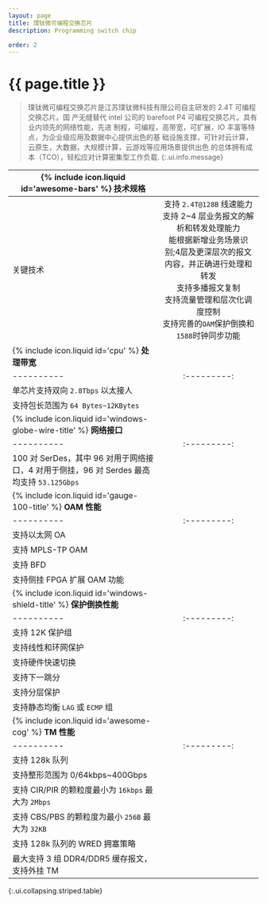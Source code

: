 ```yaml
---
layout: page
title: 璞钛微可编程交换芯片
description: Programming switch chip

order: 2
---
```

# {{ page.title }}

> 璞钛微可编程交换芯片是江苏璞钛微科技有限公司自主研发的 2.4T 可编程交换芯片。国
产无缝替代 intel 公司的 barefoot P4 可编程交换芯片。具有业内领先的网络性能，先进
制程，可编程，高带宽，可扩展，IO 丰富等特点，为企业级应用及数据中心提供出色的基
础设施支撑，可针对云计算，云原生，大数据，大规模计算，云游戏等应用场景提供出色
的总体拥有成本（TCO），轻松应对计算密集型工作负载.
{:.ui.info.message}

| <span>{% include icon.liquid id='awesome-bars' %} <b>技术规格</b></span> |   |
|----------|:---------:|
| 关键技术     | 支持  `2.4T@128B`  线速能力<br>支持 2~4 层业务报文的解析和转发处理能力<br>能根据新增业务场景识别;4层及更深层次的报文内容，并正确进行处理和转发<br>支持多播报文复制<br>支持流量管理和层次化调度控制<br>支持完善的`OAM`保护倒换和`1588`时钟同步功能    |
| <span>{% include icon.liquid id='cpu' %} <b>处理带宽</b></span> |   |
|----------|:---------:|
| 单芯片支持双向  `2.8Tbps`  以太接人       |      |
| 支持包长范围为  `64 Bytes~12KBytes`      |     |
| <span>{% include icon.liquid id='windows-globe-wire-title' %} <b>网络接口</b></span> |   |
|----------|:---------:|
| 100  对  SerDes，其中 96 对用于网络接口，4 对用于侧挂，96 对 Serdes  最高均支持  `53.125Gbps`            |
| <span>{% include icon.liquid id='gauge-100-title' %} <b>OAM 性能</b></span> |   |
|----------|:---------:|
| 支持以太网  OA      |     |
| 支持  MPLS-TP OAM      |     |
| 支持  BFD     |     |
| 支持侧挂  FPGA  扩展  OAM  功能     |     |
| <span>{% include icon.liquid id='windows-shield-title' %} <b>保护倒换性能</b></span> |   |
|----------|:---------:|
| 支持  12K  保护组       |     |
| 支持线性和环网保护       |     |
| 支持硬件快速切换       |     |
| 支持下一跳分       |     |
| 支持分层保护       |     |
| 支持静态均衡  `LAG`  或  `ECMP`  组       |     |
| <span>{% include icon.liquid id='awesome-cog' %} <b>TM 性能</b></span> |   |
|----------|:---------:|
| 支持  128k  队列       |     |
| 支持整形范围为  0/64kbps~400Gbps       |     |
| 支持  CIR/PIR  的颗粒度最小为  `16kbps` 最大为  `2Mbps`       |     |
| 支持  CBS/PBS  的颗粒度为最小  `256B` 最大为  `32KB`       |     |
| 支持  128k  队列的  WRED  拥塞策略       |     |
| 最大支持 3 组 DDR4/DDR5 缓存报文，支持外挂 TM       |     |
{:.ui.collapsing.striped.table}